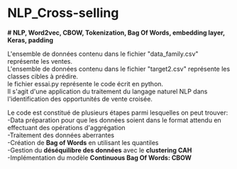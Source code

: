 # NLP_Cross-selling

__#  NLP, Word2vec, CBOW, Tokenization, Bag Of Words, embedding layer, Keras, padding__  

L'ensemble de données contenu dans le fichier "data_family.csv" représente les ventes.  
L'ensemble de données contenu dans le fichier "target2.csv" représente les classes cibles à prédire.  
le fichier essai.py représente le code écrit en python.  
Il s'agit d'une application du traitement du langage naturel NLP dans l'identification des opportunités de vente croisée.  

Le code est constitué de plusieurs étapes parmi lesquelles on peut trouver:  
-Data préparation pour que les données soient dans le format attendu en effectuant des opérations d'aggrégation  
-Traitement des données aberrantes  
-Création de __Bag of Words__ en utilisant les quantiles  
-Gestion du __déséquilibre des données__ avec le __clustering CAH__  
-Implémentation du modèle __Continuous Bag Of Words: CBOW__
